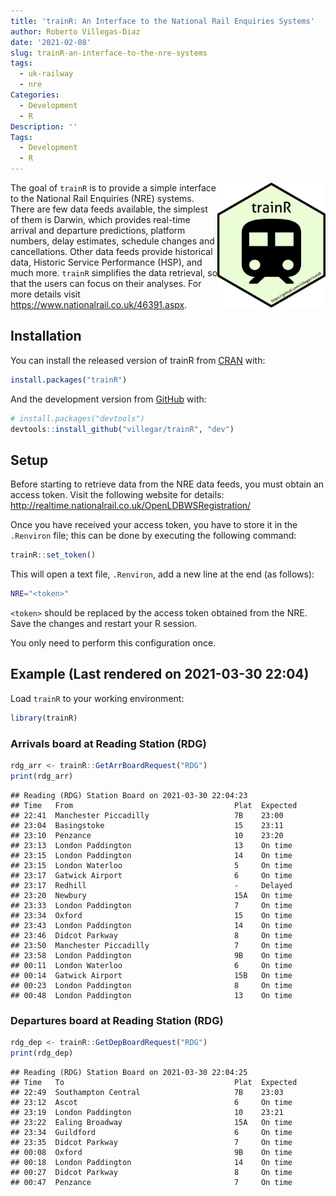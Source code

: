 ```yaml
---
title: 'trainR: An Interface to the National Rail Enquiries Systems'
author: Roberto Villegas-Diaz
date: '2021-02-08'
slug: trainR-an-interface-to-the-nre-systems
tags:
  - uk-railway
  - nre
Categories:
  - Development
  - R
Description: ''
Tags:
  - Development
  - R
---
```


<img src="https://raw.githubusercontent.com/villegar/trainR/main/inst/images/logo.png" alt="logo" align="right" height=200px/>

The goal of `trainR` is to provide a simple interface to the 
National Rail Enquiries (NRE) systems. There are few data feeds 
available, the simplest of them is Darwin, which provides real-time 
arrival and departure predictions, platform numbers, delay estimates, 
schedule changes and cancellations. Other data feeds provide historical 
data, Historic Service Performance (HSP), and much more. `trainR` 
simplifies the data retrieval, so that the users can focus on their 
analyses. For more details visit 
https://www.nationalrail.co.uk/46391.aspx.

## Installation

You can install the released version of trainR from [CRAN](https://CRAN.R-project.org) with:

``` r
install.packages("trainR")
```

And the development version from [GitHub](https://github.com/) with:

``` r
# install.packages("devtools")
devtools::install_github("villegar/trainR", "dev")
```

## Setup
Before starting to retrieve data from the NRE data feeds, you must obtain an access token. 
Visit the following website for details: http://realtime.nationalrail.co.uk/OpenLDBWSRegistration/

Once you have received your access token, you have to store it in the `.Renviron` file; this can be 
done by executing the following command:


```r
trainR::set_token()
```

This will open a text file, `.Renviron`, add a new line at the end (as follows):

```bash
NRE="<token>"
```

`<token>` should be replaced by the access token obtained from the NRE. Save the changes and restart 
your R session.

You only need to perform this configuration once.

## Example (Last rendered on 2021-03-30 22:04)

Load `trainR` to your working environment:

```r
library(trainR)
```

### Arrivals board at Reading Station (RDG)


```r
rdg_arr <- trainR::GetArrBoardRequest("RDG")
print(rdg_arr)
```

```
## Reading (RDG) Station Board on 2021-03-30 22:04:23
## Time   From                                    Plat  Expected
## 22:41  Manchester Piccadilly                   7B    23:00
## 23:04  Basingstoke                             15    23:11
## 23:10  Penzance                                10    23:20
## 23:13  London Paddington                       13    On time
## 23:15  London Paddington                       14    On time
## 23:15  London Waterloo                         5     On time
## 23:17  Gatwick Airport                         6     On time
## 23:17  Redhill                                 -     Delayed
## 23:20  Newbury                                 15A   On time
## 23:33  London Paddington                       7     On time
## 23:34  Oxford                                  15    On time
## 23:43  London Paddington                       14    On time
## 23:46  Didcot Parkway                          8     On time
## 23:50  Manchester Piccadilly                   7     On time
## 23:58  London Paddington                       9B    On time
## 00:11  London Waterloo                         6     On time
## 00:14  Gatwick Airport                         15B   On time
## 00:23  London Paddington                       8     On time
## 00:48  London Paddington                       13    On time
```

### Departures board at Reading Station (RDG)


```r
rdg_dep <- trainR::GetDepBoardRequest("RDG")
print(rdg_dep)
```

```
## Reading (RDG) Station Board on 2021-03-30 22:04:25
## Time   To                                      Plat  Expected
## 22:49  Southampton Central                     7B    23:03
## 23:12  Ascot                                   6     On time
## 23:19  London Paddington                       10    23:21
## 23:22  Ealing Broadway                         15A   On time
## 23:34  Guildford                               6     On time
## 23:35  Didcot Parkway                          7     On time
## 00:08  Oxford                                  9B    On time
## 00:18  London Paddington                       14    On time
## 00:27  Didcot Parkway                          8     On time
## 00:47  Penzance                                7     On time
```
